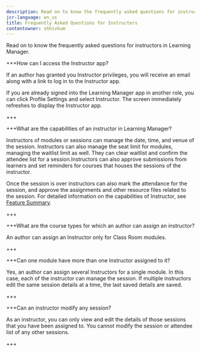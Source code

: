```yaml
---
description: Read on to know the frequently asked questions for instructors in Learning Manager.
jcr-language: en_us
title: Frequently Asked Questions for Instructors
contentowner: shhivkum
---
```

Read on to know the frequently asked questions for instructors in Learning Manager.

+++How can I access the Instructor app?

If an author has granted you Instructor privileges, you will receive an email along with a link to log in to the Instructor app.

If you are already signed into the Learning Manager app in another role, you can click Profile Settings and select Instructor. The screen immediately refreshes to display the Instructor app.

+++

+++What are the capabilities of an instructor in Learning Manager?

Instructors of modules or sessions can manage the date, time, and venue of the session. Instructors can also manage the seat limit for modules, managing the waitlist limit as well. They can clear waitlist and confirm the attendee list for a session.Instructors can also approve submissions from learners and set reminders for courses that houses the sessions of the instructor.

Once the session is over instructors can also mark the attendance for the session, and approve the assignments and other resource files related to the session. For detailed information on the capabilities of Instructor, see [Feature Summary](feature-summary/modules.md).

+++

+++What are the course types for which an author can assign an instructor?

An author can assign an Instructor only for Class Room modules.

+++

+++Can one module have more than one Instructor assigned to it?

Yes, an author can assign several Instructors for a single module. In this case, each of the instructor can manage the session. If multiple instructors edit the same session details at a time, the last saved details are saved.

+++

+++Can an instructor modify any session?

As an instructor, you can only view and edit the details of those sessions that you have been assigned to. You cannot modify the session or attendee list of any other sessions.

+++

